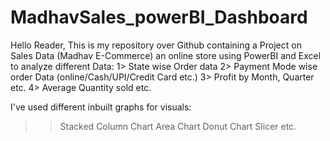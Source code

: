 # MadhavSales_powerBI_Dashboard
Hello Reader, 
This is my repository over Github containing a Project on Sales Data (Madhav E-Commerce) an online store using PowerBI and Excel to analyze different Data:
1> State wise Order data
2> Payment Mode wise order Data (online/Cash/UPI/Credit Card etc.)
3> Profit by Month, Quarter etc.
4> Average Quantity sold etc.

I've used different inbuilt graphs for visuals:
>> Stacked Column Chart
>> Area Chart
>> Donut Chart
>> Slicer etc.
